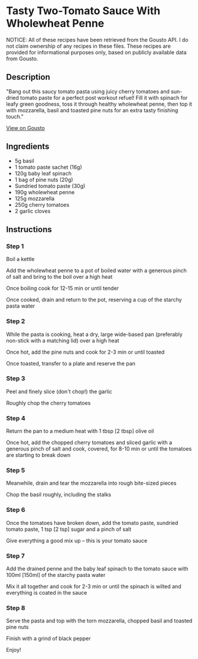 # Tasty Two-Tomato Sauce With Wholewheat Penne

NOTICE: All of these recipes have been retrieved from the Gousto API. I do not claim ownership of any recipes in these files. These recipes are provided for informational purposes only, based on publicly available data from Gousto.

## Description

"Bang out this saucy tomato pasta using juicy cherry tomatoes and sun-dried tomato paste for a perfect post workout refuel! Fill it with spinach for leafy green goodness, toss it through healthy wholewheat penne, then top it with mozzarella, basil and toasted pine nuts for an extra tasty finishing touch."

[View on Gousto](https://www.gousto.co.uk/recipes/cookbook/tasty-two-tomato-sauce-with-wholewheat-penne)

## Ingredients

- 5g basil
- 1 tomato paste sachet (16g)
- 120g baby leaf spinach
- 1 bag of pine nuts (20g)
- Sundried tomato paste (30g)
- 190g wholewheat penne
- 125g mozzarella
- 250g cherry tomatoes
- 2 garlic cloves

## Instructions


### Step 1

Boil a kettle


Add the wholewheat penne to a pot of boiled water with a generous pinch of salt and bring to the boil over a high heat


Once boiling cook for 12-15 min or until tender


Once cooked, drain and return to the pot, reserving a cup of the starchy pasta water


### Step 2

While the pasta is cooking, heat a dry, large wide-based pan (preferably non-stick with a matching lid) over a high heat


Once hot, add the pine nuts and cook for 2-3 min or until toasted 


Once toasted, transfer to a plate and reserve the pan


### Step 3

Peel and finely slice (don't chop!) the garlic


Roughly chop the cherry tomatoes


### Step 4

Return the pan to a medium heat with 1 tbsp<span class="text-danger"> [2 tbsp]</span> olive oil


Once hot, add the chopped cherry tomatoes and sliced garlic with a generous pinch of salt and cook, covered, for 8-10 min or until the tomatoes are starting to break down


### Step 5

Meanwhile, drain and tear the mozzarella into rough bite-sized pieces 


Chop the basil roughly, including the stalks


### Step 6

Once the tomatoes have broken down, add the tomato paste, sundried tomato paste, 1 tsp <span class="text-danger">[2 tsp]</span> sugar and a pinch of salt


Give everything a good mix up – this is your tomato sauce


### Step 7

Add the drained penne and the baby leaf spinach to the tomato sauce with 100ml <span class="text-danger">[150ml] </span>of the<span class="text-danger"> </span>starchy pasta water


Mix it all together and cook for 2-3 min or until the spinach is wilted and everything is coated in the sauce

### Step 8

Serve the pasta and top with the torn mozzarella, chopped basil and toasted pine nuts


Finish with a grind of black pepper 


Enjoy!

